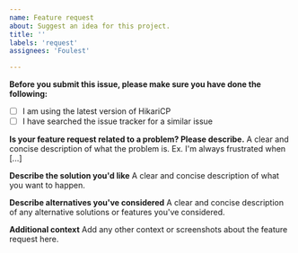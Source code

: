 ```yaml
---
name: Feature request
about: Suggest an idea for this project.
title: ''
labels: 'request'
assignees: 'Foulest'

---
```


**Before you submit this issue, please make sure you have done the following:**
- [ ] I am using the latest version of HikariCP
- [ ] I have searched the issue tracker for a similar issue

**Is your feature request related to a problem? Please describe.**
A clear and concise description of what the problem is. Ex. I'm always frustrated when [...]

**Describe the solution you'd like**
A clear and concise description of what you want to happen.

**Describe alternatives you've considered**
A clear and concise description of any alternative solutions or features you've considered.

**Additional context**
Add any other context or screenshots about the feature request here.
